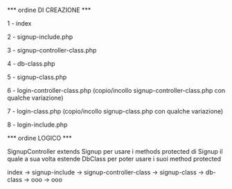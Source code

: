 *** ordine DI CREAZIONE ***

1 - index

2 - signup-include.php

3 - signup-controller-class.php

4 - db-class.php

5 - signup-class.php

6 - login-controller-class.php (copio/incollo signup-controller-class.php con qualche variazione)

7 - login-class.php (copio/incollo signup-class.php con qualche variazione)

8 - login-include.php


*** ordine LOGICO ***

SignupController extends Signup per usare i methods protected di Signup 
il quale a sua volta estende DbClass per poter usare i suoi method protected

index -> signup-include -> signup-controller-class -> signup-class -> db-class -> ooo -> ooo